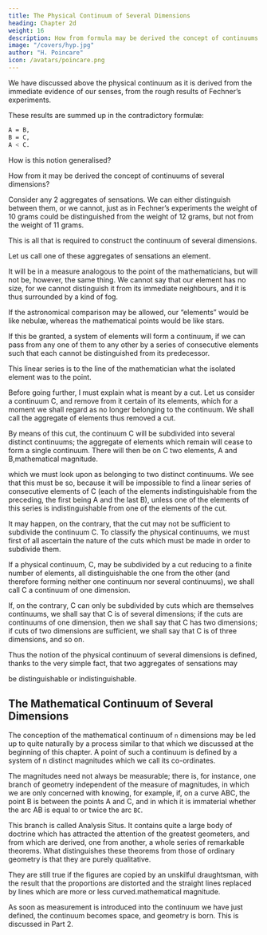 ```yaml
---
title: The Physical Continuum of Several Dimensions
heading: Chapter 2d
weight: 16
description: How from formula may be derived the concept of continuums of several dimensions?
image: "/covers/hyp.jpg"
author: "H. Poincare"
icon: /avatars/poincare.png
---
```




We have discussed above the physical continuum as it is derived from the immediate evidence of our senses, from the rough results of Fechner’s experiments.

These results are summed up in the contradictory formulæ:

```bash
A = B,
B = C,
A < C.
```

How is this notion generalised? 

How from it may be derived the concept of continuums of several dimensions?

Consider any 2 aggregates of sensations. We can either distinguish between them, or we cannot, just as in Fechner’s experiments the weight of 10 grams could be distinguished from the weight of 12 grams, but not from the weight of 11 grams.

This is all that is required to construct the continuum of several dimensions. 

Let us call one of these aggregates of sensations an element. 

It will be in a measure analogous to the point of the mathematicians, but will not be, however, the same thing. We cannot say that our element has no size, for we cannot distinguish it from its immediate neighbours, and it is thus surrounded by a kind of fog. 

If the astronomical comparison may be allowed, our “elements” would be like nebulæ, whereas the mathematical points would be like stars.

If this be granted, a system of elements will form a continuum, if we can pass from any one of them to any other by a series of consecutive elements such that each cannot be distinguished from its predecessor. 

This linear series is to the line of the mathematician what the
isolated element was to the point.

Before going further, I must explain what is meant by a cut. Let us consider a continuum C, and remove
from it certain of its elements, which for a moment we shall regard as no longer belonging to the continuum. We shall call the aggregate of elements thus removed a cut.

By means of this cut, the continuum C will be subdivided into several distinct continuums; the aggregate of elements which remain will cease to form a single continuum. There will then be on C two elements, A and B,mathematical magnitude.

which we must look upon as belonging to two distinct continuums. We see that this must be so, because it will be impossible to find a linear series of consecutive elements of C (each of the elements indistinguishable from the preceding, the first being A and the last B), unless one of the elements of this series is indistinguishable from one of the elements of the cut.

It may happen, on the contrary, that the cut may not be sufficient to subdivide the continuum C. To classify the physical continuums, we must first of all ascertain the nature of the cuts which must be made in order to subdivide them. 

If a physical continuum, C, may be subdivided by a cut reducing to a finite number of elements,
all distinguishable the one from the other (and therefore forming neither one continuum nor several continuums), we shall call C a continuum of one dimension. 

If, on the contrary, C can only be subdivided by cuts which are themselves continuums, we shall say that C is of several dimensions; if the cuts are continuums of one dimension, then we shall say that C has two dimensions; if cuts of two dimensions are sufficient, we shall say that C is of three
dimensions, and so on. 

Thus the notion of the physical continuum of several dimensions is defined, thanks to the
very simple fact, that two aggregates of sensations may  

be distinguishable or indistinguishable.


## The Mathematical Continuum of Several Dimensions

The conception of the mathematical continuum of `n` dimensions may be led up to quite naturally by a
process similar to that which we discussed at the beginning of this chapter. A point of such a continuum is defined by a system of n distinct magnitudes which we call its co-ordinates.

The magnitudes need not always be measurable; there is, for instance, one branch of geometry independent of the measure of magnitudes, in which we are only concerned with knowing, for example, if, on a curve ABC, the point B is between the points A and C, and in which it is immaterial whether the arc AB is equal to or twice the arc `BC`. 

This branch is called Analysis Situs. It contains quite a large body of doctrine which has attracted
the attention of the greatest geometers, and from which are derived, one from another, a whole series of remarkable theorems. What distinguishes these theorems from those of ordinary geometry is that they are purely qualitative. 

They are still true if the figures are copied by an unskilful draughtsman, with the result that the proportions are distorted and the straight lines replaced by lines which are more or less curved.mathematical magnitude.

As soon as measurement is introduced into the continuum we have just defined, the continuum becomes space, and geometry is born. This is discussed in Part 2.

